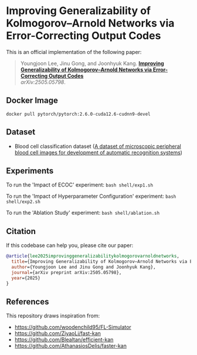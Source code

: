 # Improving Generalizability of Kolmogorov–Arnold Networks via Error-Correcting Output Codes

This is an official implementation of the following paper:
> Youngjoon Lee, Jinu Gong, and Joonhyuk Kang.
**[Improving Generalizability of Kolmogorov–Arnold Networks via Error-Correcting Output Codes](https://arxiv.org/abs/2505.05798)**  
_arXiv:2505.05798_.

## Docker Image
`docker pull pytorch/pytorch:2.6.0-cuda12.6-cudnn9-devel`

## Dataset
- Blood cell classification dataset ([A dataset of microscopic peripheral blood cell images for development of automatic recognition systems](https://www.sciencedirect.com/science/article/pii/S2352340920303681))

## Experiments

To run the 'Impact of ECOC' experiment:
`bash shell/exp1.sh`

To run the 'Impact of Hyperparameter Configuration' experiment:
`bash shell/exp2.sh`

To run the 'Ablation Study' experiment:
`bash shell/ablation.sh`

## Citation
If this codebase can help you, please cite our paper: 
```bibtex
@article{lee2025improvinggeneralizabilitykolmogorovarnoldnetworks,
  title={Improving Generalizability of Kolmogorov–Arnold Networks via Error-Correcting Output Codes},
  author={Youngjoon Lee and Jinu Gong and Joonhyuk Kang},
  journal={arXiv preprint arXiv:2505.05798},
  year={2025}
}
```

## References
This repository draws inspiration from:
- https://github.com/woodenchild95/FL-Simulator
- https://github.com/ZiyaoLi/fast-kan
- https://github.com/Blealtan/efficient-kan
- https://github.com/AthanasiosDelis/faster-kan